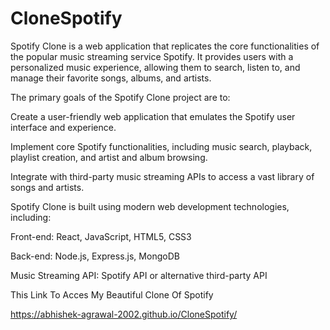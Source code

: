 # CloneSpotify

Spotify Clone is a web application that replicates the core functionalities of the popular music streaming service Spotify. It provides users with a personalized music experience, allowing them to search, listen to, and manage their favorite songs, albums, and artists.

The primary goals of the Spotify Clone project are to:

Create a user-friendly web application that emulates the Spotify user interface and experience.

Implement core Spotify functionalities, including music search, playback, playlist creation, and artist and album browsing.

Integrate with third-party music streaming APIs to access a vast library of songs and artists.


Spotify Clone is built using modern web development technologies, including:

Front-end: React, JavaScript, HTML5, CSS3

Back-end: Node.js, Express.js, MongoDB

Music Streaming API: Spotify API or alternative third-party API



This Link To Acces My Beautiful Clone Of Spotify

 https://abhishek-agrawal-2002.github.io/CloneSpotify/
